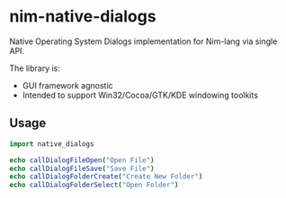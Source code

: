 # nim-native-dialogs
Native Operating System Dialogs implementation for Nim-lang via single API.

The library is:

 * GUI framework agnostic
 * Intended to support Win32/Cocoa/GTK/KDE windowing toolkits

## Usage
```nim
import native_dialogs

echo callDialogFileOpen("Open File")
echo callDialogFileSave("Save File")
echo callDialogFolderCreate("Create New Folder")
echo callDialogFolderSelect("Open Folder")
```
